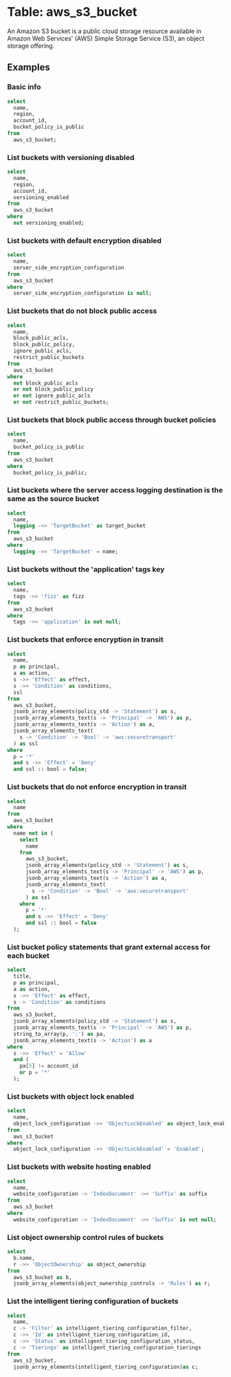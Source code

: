 # Table: aws_s3_bucket

An Amazon S3 bucket is a public cloud storage resource available in Amazon Web Services' (AWS) Simple Storage Service (S3), an object storage offering.

## Examples

### Basic info

```sql
select
  name,
  region,
  account_id,
  bucket_policy_is_public
from
  aws_s3_bucket;
```

### List buckets with versioning disabled

```sql
select
  name,
  region,
  account_id,
  versioning_enabled
from
  aws_s3_bucket
where
  not versioning_enabled;
```

### List buckets with default encryption disabled

```sql
select
  name,
  server_side_encryption_configuration
from
  aws_s3_bucket
where
  server_side_encryption_configuration is null;
```

### List buckets that do not block public access

```sql
select
  name,
  block_public_acls,
  block_public_policy,
  ignore_public_acls,
  restrict_public_buckets
from
  aws_s3_bucket
where
  not block_public_acls
  or not block_public_policy
  or not ignore_public_acls
  or not restrict_public_buckets;
```

### List buckets that block public access through bucket policies

```sql
select
  name,
  bucket_policy_is_public
from
  aws_s3_bucket
where
  bucket_policy_is_public;
```

### List buckets where the server access logging destination is the same as the source bucket

```sql
select
  name,
  logging ->> 'TargetBucket' as target_bucket
from
  aws_s3_bucket
where
  logging ->> 'TargetBucket' = name;
```

### List buckets without the 'application' tags key

```sql
select
  name,
  tags ->> 'fizz' as fizz
from
  aws_s3_bucket
where
  tags ->> 'application' is not null;
```

### List buckets that enforce encryption in transit

```sql
select
  name,
  p as principal,
  a as action,
  s ->> 'Effect' as effect,
  s ->> 'Condition' as conditions,
  ssl
from
  aws_s3_bucket,
  jsonb_array_elements(policy_std -> 'Statement') as s,
  jsonb_array_elements_text(s -> 'Principal' -> 'AWS') as p,
  jsonb_array_elements_text(s -> 'Action') as a,
  jsonb_array_elements_text(
    s -> 'Condition' -> 'Bool' -> 'aws:securetransport'
  ) as ssl
where
  p = '*'
  and s ->> 'Effect' = 'Deny'
  and ssl :: bool = false;
```

### List buckets that do not enforce encryption in transit

```sql
select
  name
from
  aws_s3_bucket
where
  name not in (
    select
      name
    from
      aws_s3_bucket,
      jsonb_array_elements(policy_std -> 'Statement') as s,
      jsonb_array_elements_text(s -> 'Principal' -> 'AWS') as p,
      jsonb_array_elements_text(s -> 'Action') as a,
      jsonb_array_elements_text(
        s -> 'Condition' -> 'Bool' -> 'aws:securetransport'
      ) as ssl
    where
      p = '*'
      and s ->> 'Effect' = 'Deny'
      and ssl :: bool = false
  );
```

### List bucket policy statements that grant external access for each bucket

```sql
select
  title,
  p as principal,
  a as action,
  s ->> 'Effect' as effect,
  s -> 'Condition' as conditions
from
  aws_s3_bucket,
  jsonb_array_elements(policy_std -> 'Statement') as s,
  jsonb_array_elements_text(s -> 'Principal' -> 'AWS') as p,
  string_to_array(p, ':') as pa,
  jsonb_array_elements_text(s -> 'Action') as a
where
  s ->> 'Effect' = 'Allow'
  and (
    pa[5] != account_id
    or p = '*'
  );
```

### List buckets with object lock enabled

```sql
select
  name,
  object_lock_configuration ->> 'ObjectLockEnabled' as object_lock_enabled
from
  aws_s3_bucket
where
  object_lock_configuration ->> 'ObjectLockEnabled' = 'Enabled';
```

### List buckets with website hosting enabled

```sql
select
  name,
  website_configuration -> 'IndexDocument' ->> 'Suffix' as suffix
from
  aws_s3_bucket
where
  website_configuration -> 'IndexDocument' ->> 'Suffix' is not null;
```

### List object ownership control rules of buckets

```sql
select
  b.name,
  r ->> 'ObjectOwnership' as object_ownership
from
  aws_s3_bucket as b,
  jsonb_array_elements(object_ownership_controls -> 'Rules') as r;
```

### List the intelligent tiering configuration of buckets

```sql
select
  name,
  c -> 'Filter' as intelligent_tiering_configuration_filter,
  c ->> 'Id' as intelligent_tiering_configuration_id,
  c ->> 'Status' as intelligent_tiering_configuration_status,
  c -> 'Tierings' as intelligent_tiering_configuration_tierings
from
  aws_s3_bucket,
  jsonb_array_elements(intelligent_tiering_configuration)as c;
```
